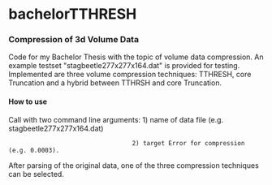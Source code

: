 # bachelorTTHRESH
### Compression of 3d Volume Data
Code for my Bachelor Thesis with the topic of volume data compression.
An example testset "stagbeetle277x277x164.dat" is provided for testing.
Implemented are three volume compression techniques: TTHRESH, core Truncation and a hybrid between TTHRSH and core Truncation.

#### How to use

Call with two command line arguments: 1) name of data file (e.g. stagbeetle277x277x164.dat)
                                      
                                      
                                      2) target Error for compression (e.g. 0.0003).
                                      
After parsing of the original data, one of the three compression techniques can be selected.
